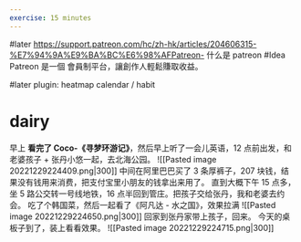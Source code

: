 ```yaml
---
exercise: 15 minutes
---
```


#later  https://support.patreon.com/hc/zh-hk/articles/204606315-%E7%94%9A%E9%BA%BC%E6%98%AFPatreon- 什么是 patreon  #Idea Patreon 是一個 會員制平台，讓創作人輕鬆賺取收益。

#later plugin: heatmap calendar / habit 



# dairy
早上 **看完了 Coco-《寻梦环游记》**，然后早上听了一会儿英语，12 点前出发，和老婆孩子 + 张丹小悠一起，去北海公园。
![[Pasted image 20221229224409.png|300]]
中间在阿里巴巴买了 3 条厚裤子，207 块钱，结果没有钱用来消费，把支付宝里小朋友的钱拿出来用了。
直到大概下午 15 点多，坐 5 路公交转一号线地铁，16 点半回到管庄。把孩子交给张丹，我和老婆去约会。
吃了个韩国菜，然后一起看了《阿凡达 - 水之国》，效果拉满
![[Pasted image 20221229224650.png|300]]
回家到张丹家带上孩子，回来。
今天的桌板子到了，装上看看效果。
![[Pasted image 20221229224715.png|300]]





